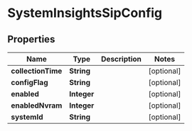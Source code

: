 # SystemInsightsSipConfig

## Properties
Name | Type | Description | Notes
------------ | ------------- | ------------- | -------------
**collectionTime** | **String** |  |  [optional]
**configFlag** | **String** |  |  [optional]
**enabled** | **Integer** |  |  [optional]
**enabledNvram** | **Integer** |  |  [optional]
**systemId** | **String** |  |  [optional]
